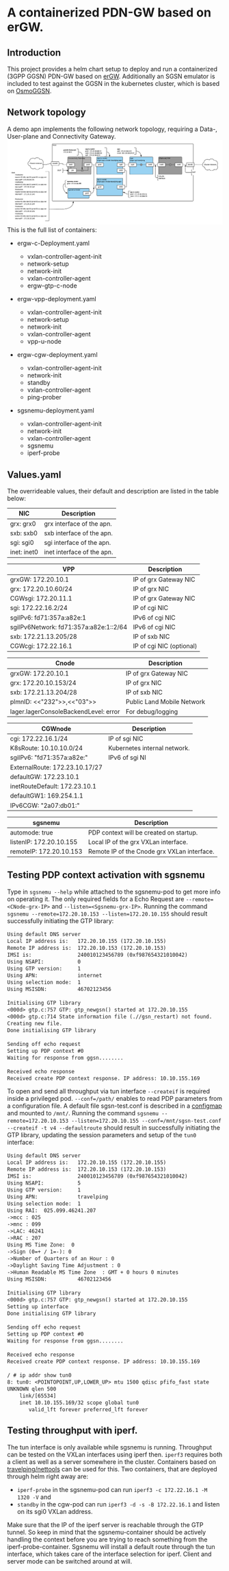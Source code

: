 A containerized PDN-GW based on erGW.
========================

## Introduction

This project provides a helm chart setup to deploy and run a containerized (3GPP GGSN) PDN-GW based on [erGW](https://github.com/travelping/ergw).
Additionally an SGSN emulator is included to test against the GGSN in the kubernetes cluster, which is based on [OsmoGGSN](https://osmocom.org/projects/openggsn/wiki/OsmoGGSN).

## Network topology

A demo apn implements the following network topology, requiring a Data-, User-plane and Connectivity Gateway.
![Demoapn](https://github.com/KilianDargel/ergw-pgw/blob/master/images/demoapn.png)
This is the full list of containers:
- ergw-c-Deployment.yaml
  - vxlan-controller-agent-init
  - network-setup
  - network-init
  - vxlan-controller-agent
  - ergw-gtp-c-node

- ergw-vpp-deployment.yaml
  - vxlan-controller-agent-init
  - network-setup
  - network-init
  - vxlan-controller-agent
  - vpp-u-node

- ergw-cgw-deployment.yaml
  - vxlan-controller-agent-init
  - network-init
  - standby
  - vxlan-controller-agent
  - ping-prober

- sgsnemu-deployment.yaml
    - vxlan-controller-agent-init
    - network-init
    - vxlan-controller-agent
    - sgsnemu
    - iperf-probe

## Values.yaml

The overrideable values, their default and description are listed in the table below:

| NIC                    | Description                                 |
| ---------------------- | ------------------------------------------- |
|      grx: grx0         | grx interface of the apn.                   |
|      sxb: sxb0         | sxb interface of the apn.                   |
|      sgi: sgi0         | sgi interface of the apn.                   |
|      inet: inet0       | inet interface of the apn.                  |

| VPP                    | Description                                 |
| ---------------------- | ------------------------------------------- |
| grxGW: 172.20.10.1     | IP of grx Gateway NIC                       |
| grx: 172.20.10.60/24   | IP of grx NIC                               |
| CGWsgi: 172.20.11.1    | IP of grx Gateway NIC                       |
| sgi: 172.22.16.2/24    | IP of cgi NIC                               |
| sgiIPv6: fd71:357a:a82e:1 | IPv6 of cgi NIC                          |
| sgiIPv6Network: fd71:357a:a82e:1::2/64 | IPv6 of cgi NIC             |
| sxb: 172.21.13.205/28 | IP of sxb NIC                                |
| CGWcgi: 172.22.16.1 | IP of cgi NIC (optional)                       |

| Cnode                  | Description                                 |
| ---------------------- | ------------------------------------------- |
| grxGW: 172.20.10.1     | IP of grx Gateway NIC                       |
| grx: 172.20.10.153/24  | IP of grx NIC                               |
| sxb: 172.21.13.204/28  | IP of sxb NIC                               |
| plmnID: <<"232">>,<<"03">> | Public Land Mobile Network              |
| lager.lagerConsoleBackendLevel: error | For debug/logging            |

| CGWnode                | Description                                 |
| ---------------------- | ------------------------------------------- |
| cgi: 172.22.16.1/24    | IP of sgi NIC                               |
| K8sRoute: 10.10.10.0/24 | Kubernetes internal network.               |
| sgiIPv6: "fd71:357a:a82e:" | IPv6 of sgi NI                          |
| ExternalRoute: 172.23.10.17/27 | <missing>  |
| defaultGW: 172.23.10.1 | <missing>  |
| inetRouteDefault: 172.23.10.1   | <missing>  |
| defaultGW1: 169.254.1.1   | <missing>  |
| IPv6CGW: "2a07:db01:"   | <missing>  |

| sgsnemu                | Description                                 |
| ---------------------- | ------------------------------------------- |
| automode: true         | PDP context will be created on startup.     |
| listenIP: 172.20.10.155| Local IP of the grx VXLan interface.        |
| remoteIP: 172.20.10.153| Remote IP of the Cnode grx VXLan interface. |

## Testing PDP context activation with sgsnemu
Type in `sgsnemu --help` while attached to the sgsnemu-pod to get more info on operating it. The only required fields for a Echo Request are `--remote=<CNode-grx-IP>` and `--listen=<Sgsnemu-grx-IP>`.
Running the command `sgsnemu --remote=172.20.10.153 --listen=172.20.10.155` should result successfully initiating the GTP library:
```
Using default DNS server
Local IP address is:   172.20.10.155 (172.20.10.155)
Remote IP address is:  172.20.10.153 (172.20.10.153)
IMSI is:               240010123456789 (0xf987654321010042)
Using NSAPI:           0
Using GTP version:     1
Using APN:             internet
Using selection mode:  1
Using MSISDN:          46702123456

Initialising GTP library
<000d> gtp.c:757 GTP: gtp_newgsn() started at 172.20.10.155
<000d> gtp.c:714 State information file (.//gsn_restart) not found. Creating new file.
Done initialising GTP library

Sending off echo request
Setting up PDP context #0
Waiting for response from ggsn........

Received echo response
Received create PDP context response. IP address: 10.10.155.169
```
To open and send all throughput via tun interface `--createif` is required inside a privileged pod. `--conf=/path/` enables to read PDP parameters from a configuration file. A default file sgsn-test.conf is described in a [configmap](https://github.com/KilianDargel/ergw-pgw/blob/master/templates/sgsnemu-configmap.yaml) and mounted to `/mnt/`.
Running the command `sgsnemu --remote=172.20.10.153 --listen=172.20.10.155 --conf=/mnt/sgsn-test.conf --createif -t v4 --defaultroute` should result in successfully initiating the GTP library, updating the session parameters and setup of the `tun0` interface:
```
Using default DNS server
Local IP address is:   172.20.10.155 (172.20.10.155)
Remote IP address is:  172.20.10.153 (172.20.10.153)
IMSI is:               240010123456789 (0xf987654321010042)
Using NSAPI:           5
Using GTP version:     1
Using APN:             travelping
Using selection mode:  1
Using RAI:  025.099.46241.207
->mcc : 025
->mnc : 099
->LAC: 46241
->RAC : 207
Using MS Time Zone:  0
->Sign (0=+ / 1=-): 0
->Number of Quarters of an Hour : 0
->Daylight Saving Time Adjustment : 0
->Human Readable MS Time Zone  : GMT + 0 hours 0 minutes
Using MSISDN:          46702123456

Initialising GTP library
<000d> gtp.c:757 GTP: gtp_newgsn() started at 172.20.10.155
Setting up interface
Done initialising GTP library

Sending off echo request
Setting up PDP context #0
Waiting for response from ggsn........

Received echo response
Received create PDP context response. IP address: 10.10.155.169

/ # ip addr show tun0
8: tun0: <POINTOPOINT,UP,LOWER_UP> mtu 1500 qdisc pfifo_fast state UNKNOWN qlen 500
    link/[65534]
    inet 10.10.155.169/32 scope global tun0
       valid_lft forever preferred_lft forever
```

## Testing throughput with iperf.
The tun interface is only available while sgsnemu is running.  Throughput can be tested on the VXLan interfaces using iperf then. `iperf3` requires both a client as well as a server somewhere in the cluster. Containers based on [travelping/nettools](https://github.com/travelping/docker-nettools) can be used for this. Two containers, that are deployed through helm right away are:
- `iperf-probe` in the sgsnemu-pod can run `iperf3 -c 172.22.16.1 -M 1320 -V` and
- `standby` in the cgw-pod can run `iperf3 -d -s -B 172.22.16.1` and listen on its sgi0 VXLan address.

Make sure that the IP of the iperf server is reachable through the GTP tunnel. So keep in mind that the sgsnemu-container should be actively handling the context before you are trying to reach something from the iperf-probe-container.
Sgsnemu will install a default route through the tun interface, which takes care of the interface selection for iperf. Client and server mode can be switched around at will.
